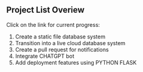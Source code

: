 ## Project List Overiew
Click on the link for current progress: 

1. Create a static file database system
2. Transition into a live cloud database system
3. Create a pull request for notifications
4. Integrate CHATGPT bot
5. Add deployment features using PYTHON FLASK
